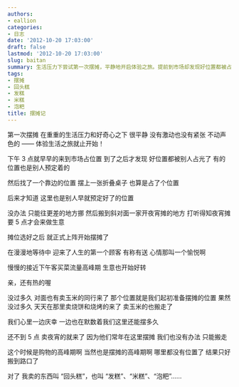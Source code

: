 ```yaml
---
authors:
- eallion
categories:
- 日志
date: '2012-10-20 17:03:00'
draft: false
lastmod: '2012-10-20 17:03:00'
slug: baitan
summary: 生活压力下尝试第一次摆摊，平静地开启体验之旅。提前到市场却发现好位置都被占，辗转多处最终勉强落脚。开张后迎来首单顾客，随着人流增多生意渐好。但不断被预定摊位的商贩驱赶，最终在购物高峰期被迫搬到偏僻路口。卖的是传统米糕类小吃，当地人叫"回头糕"。整个过程充满无奈与小小喜悦，
tags:
- 摆摊
- 回头糕
- 发糕
- 米糕
- 泡粑
title: 摆摊记
---
```


第一次摆摊
在重重的生活压力和好奇心之下
很平静
没有激动也没有紧张
不动声色的 —— 体验生活之旅就止开始！

下午 3 点就早早的来到市场占位置
到了之后才发现
好位置都被别人占光了
有的位置也是别人预定着的

然后找了一个靠边的位置
摆上一张折叠桌子
也算是占了个位置

后来才知道
这里也是别人早就预定好了的位置

没办法
只能往更差的地方挪
然后搬到斜对面一家开夜宵摊的地方
打听得知夜宵摊要 5 点才会来做生意

摊位选好之后
就正式上阵开始摆摊了

在漫漫地等待中
迎来了人生的第一个顾客
有称有送
心情那叫一个愉悦啊

慢慢的接近下午客买菜流量高峰期
生意也开始好转

亲，还有热的喔

没过多久
对面也有卖玉米的同行来了
那个位置就是我们起初准备摆摊的位置
果然
没过多久
天天在那里卖烧饼和烧烤的来了
卖玉米的也搬走了

我们心里一边庆幸
一边也在默数着我们这里还能摆多久

还不到 5 点
卖夜宵的就来了
因为他们常年在这里摆摊
我们也没有办法
只能搬走

这个时候是购物的高峰期啊
当然也是摆摊的高峰期啊
哪里都没有位置了
结果只好搬到路口了

对了
我卖的东西叫 “回头糕”，也叫 “发糕”、“米糕”、“泡粑”……